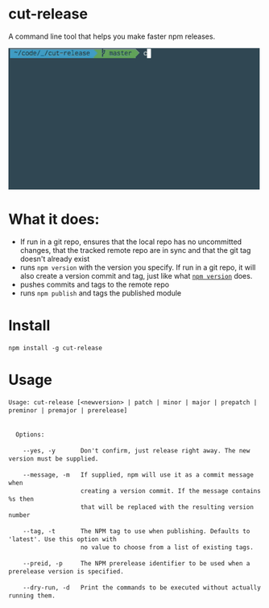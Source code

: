 # cut-release

A command line tool that helps you make faster npm releases.

![](https://raw.githubusercontent.com/activeprospect/cut-release/master/demo.gif)

# What it does:

  * If run in a git repo, ensures that the local repo has no uncommitted changes, that the tracked remote repo
    are in sync and that the git tag doesn't already exist
  * runs `npm version` with the version you specify. If run in a git repo, it will also create a version commit and tag,
    just like what [`npm version`](https://docs.npmjs.com/cli/version) does.
  * pushes commits and tags to the remote repo
  * runs `npm publish` and tags the published module

# Install

    npm install -g cut-release

# Usage 

```
Usage: cut-release [<newversion> | patch | minor | major | prepatch | preminor | premajor | prerelease]


  Options:

    --yes, -y       Don't confirm, just release right away. The new version must be supplied.

    --message, -m   If supplied, npm will use it as a commit message when
                    creating a version commit. If the message contains %s then
                    that will be replaced with the resulting version number

    --tag, -t       The NPM tag to use when publishing. Defaults to 'latest'. Use this option with
                    no value to choose from a list of existing tags.

    --preid, -p     The NPM prerelease identifier to be used when a prerelease version is specified.

    --dry-run, -d   Print the commands to be executed without actually running them.
```
